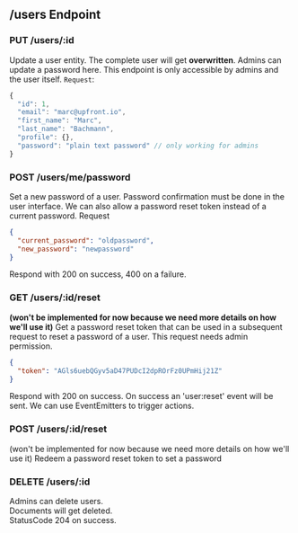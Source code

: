 ## /users Endpoint
### PUT /users/:id
Update a user entity. The complete user will get **overwritten**.
Admins can update a password here.
This endpoint is only accessible by admins and the user itself.
`Request`:
```js
{
  "id": 1,
  "email": "marc@upfront.io",
  "first_name": "Marc",
  "last_name": "Bachmann",
  "profile": {},
  "password": "plain text password" // only working for admins
}
```

### POST /users/me/password
Set a new password of a user. Password confirmation must be done in the user interface.
We can also allow a password reset token instead of a current password.
Request
```json
{
  "current_password": "oldpassword",
  "new_password": "newpassword"
}
```
Respond with 200 on success, 400 on a failure.

### GET /users/:id/reset
**(won't be implemented for now because we need more details on how we'll use it)**
Get a password reset token that can be used in a subsequent request to reset a password of a user.
This request needs admin permission.
```json
{
  "token": "AGls6uebQGyv5aD47PUDcI2dpROrFz0UPmHij21Z"
}
```
Respond with 200 on success.
On success an 'user:reset' event will be sent. We can use EventEmitters to trigger actions.

### POST /users/:id/reset
(won't be implemented for now because we need more details on how we'll use it)
Redeem a password reset token to set a password

### DELETE /users/:id
Admins can delete users.  
Documents will get deleted.  
StatusCode 204 on success.

